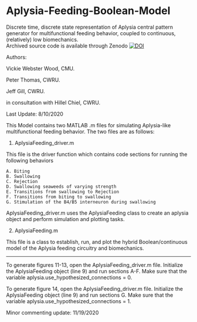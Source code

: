# Aplysia-Feeding-Boolean-Model
Discrete time, discrete state representation of Aplysia central pattern generator for multifunctional feeding behavior, coupled to continuous, (relatively) low biomechanics.  
Archived source code is available through Zenodo [![DOI](https://zenodo.org/badge/261357750.svg)](https://zenodo.org/badge/latestdoi/261357750)

Authors:

Vickie Webster Wood, CMU.

Peter Thomas, CWRU.

Jeff Gill, CWRU.

in consultation with Hillel Chiel, CWRU.



Last Update: 8/10/2020

This Model contains two MATLAB .m files for simulating Aplysia-like multifunctional feeding behavior. The two files are as follows:

1. AplysiaFeeding_driver.m

This file is the driver function which contains code sections for running the following behaviors

	A. Biting
	B. Swallowing
	C. Rejection
	D. Swallowing seaweeds of varying strength
	E. Transitions from swallowing to Rejection
	F. Transitions from biting to swallowing
	G. Stimulation of the B4/B5 interneuron during swallowing
	
AplysiaFeeding_driver.m uses the AplysiaFeeding class to create an aplysia object and perform simulation and plotting tasks.
	
2. AplysiaFeeding.m

This file is a class to establish, run, and plot the hybrid Boolean/continuous model of the Aplysia feeding circuitry and biomechanics.



------------------------------------------------------------------------------------------------------------------
To generate figures 11-13, open the AplysiaFeeding_driver.m file. Initialize the AplysiaFeeding object (line 9) and run sections A-F. Make sure that the variable aplysia.use_hypothesized_connections = 0.

To generate figure 14, open the AplysiaFeeding_driver.m file. Initialize the AplysiaFeeding object (line 9) and run sections G. Make sure that the variable aplysia.use_hypothesized_connections = 1.


Minor commenting update: 11/19/2020
